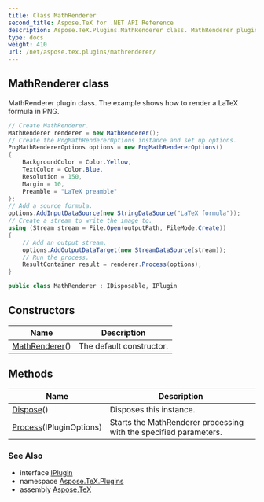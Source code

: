 ```yaml
---
title: Class MathRenderer
second_title: Aspose.TeX for .NET API Reference
description: Aspose.TeX.Plugins.MathRenderer class. MathRenderer plugin class.  The example shows how to render a LaTeX formula in PNG
type: docs
weight: 410
url: /net/aspose.tex.plugins/mathrenderer/
---
```

## MathRenderer class

MathRenderer plugin class.  The example shows how to render a LaTeX formula in PNG.

```csharp
// Create MathRenderer.
MathRenderer renderer = new MathRenderer();
// Create the PngMathRendererOptions instance and set up options.
PngMathRendererOptions options = new PngMathRendererOptions()
{
    BackgroundColor = Color.Yellow,
    TextColor = Color.Blue,
    Resolution = 150,
    Margin = 10,
    Preamble = "LaTeX preamble"
};
// Add a source formula.
options.AddInputDataSource(new StringDataSource("LaTeX formula"));
// Create a stream to write the image to.
using (Stream stream = File.Open(outputPath, FileMode.Create))
{
    // Add an output stream.
    options.AddOutputDataTarget(new StreamDataSource(stream));
    // Run the process.
    ResultContainer result = renderer.Process(options);
}
```

```csharp
public class MathRenderer : IDisposable, IPlugin
```

## Constructors

| Name | Description |
| --- | --- |
| [MathRenderer](mathrenderer/)() | The default constructor. |

## Methods

| Name | Description |
| --- | --- |
| [Dispose](../../aspose.tex.plugins/mathrenderer/dispose/)() | Disposes this instance. |
| [Process](../../aspose.tex.plugins/mathrenderer/process/)(IPluginOptions) | Starts the MathRenderer processing with the specified parameters. |

### See Also

* interface [IPlugin](../iplugin/)
* namespace [Aspose.TeX.Plugins](../../aspose.tex.plugins/)
* assembly [Aspose.TeX](../../)


